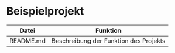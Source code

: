 # Beispielprojekt

| Datei     | Funktion                               |
| --------- | -------------------------------------- |
| README.md | Beschreibung der Funktion des Projekts |